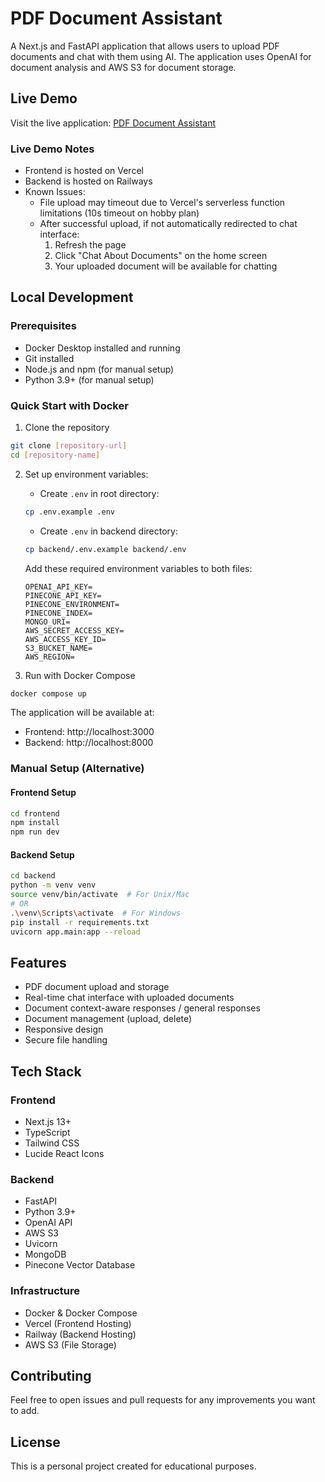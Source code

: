 # PDF Document Assistant

A Next.js and FastAPI application that allows users to upload PDF documents and chat with them using AI. The application uses OpenAI for document analysis and AWS S3 for document storage.

## Live Demo

Visit the live application: [PDF Document Assistant](https://pdf-gpt-alpha.vercel.app/)

### Live Demo Notes
- Frontend is hosted on Vercel
- Backend is hosted on Railways
- Known Issues:
  - File upload may timeout due to Vercel's serverless function limitations (10s timeout on hobby plan)
  - After successful upload, if not automatically redirected to chat interface:
    1. Refresh the page
    2. Click "Chat About Documents" on the home screen
    3. Your uploaded document will be available for chatting

## Local Development

### Prerequisites
- Docker Desktop installed and running
- Git installed
- Node.js and npm (for manual setup)
- Python 3.9+ (for manual setup)

### Quick Start with Docker

1. Clone the repository
```bash
git clone [repository-url]
cd [repository-name]
```

2. Set up environment variables:
   - Create `.env` in root directory:
   ```bash
   cp .env.example .env
   ```
   - Create `.env` in backend directory:
   ```bash
   cp backend/.env.example backend/.env
   ```

   Add these required environment variables to both files:
   ```
   OPENAI_API_KEY=
   PINECONE_API_KEY=
   PINECONE_ENVIRONMENT=
   PINECONE_INDEX=
   MONGO_URI=
   AWS_SECRET_ACCESS_KEY=
   AWS_ACCESS_KEY_ID=
   S3_BUCKET_NAME=
   AWS_REGION=
   ```

3. Run with Docker Compose
```bash
docker compose up
```

The application will be available at:
- Frontend: http://localhost:3000
- Backend: http://localhost:8000

### Manual Setup (Alternative)

#### Frontend Setup
```bash
cd frontend
npm install
npm run dev
```

#### Backend Setup
```bash
cd backend
python -m venv venv
source venv/bin/activate  # For Unix/Mac
# OR
.\venv\Scripts\activate  # For Windows
pip install -r requirements.txt
uvicorn app.main:app --reload
```

## Features

- PDF document upload and storage
- Real-time chat interface with uploaded documents
- Document context-aware responses / general responses
- Document management (upload, delete)
- Responsive design
- Secure file handling

## Tech Stack

### Frontend
- Next.js 13+
- TypeScript
- Tailwind CSS
- Lucide React Icons

### Backend
- FastAPI
- Python 3.9+
- OpenAI API
- AWS S3
- Uvicorn
- MongoDB
- Pinecone Vector Database

### Infrastructure
- Docker & Docker Compose
- Vercel (Frontend Hosting)
- Railway (Backend Hosting)
- AWS S3 (File Storage)

## Contributing

Feel free to open issues and pull requests for any improvements you want to add.

## License

This is a personal project created for educational purposes.
